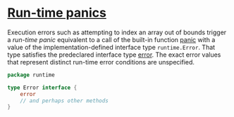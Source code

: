 # [Run-time panics](#run-time-panics)

Execution errors such as attempting to index an array out of bounds trigger a *run-time panic* equivalent to a call of the built-in function [panic](/Built-in%20functions/handling_panics.html) with a value of the implementation-defined interface type `runtime.Error`. That type satisfies the predeclared interface type [error](/Errors/). The exact error values that represent distinct run-time error conditions are unspecified.

```go
package runtime

type Error interface {
	error
	// and perhaps other methods
}
```
